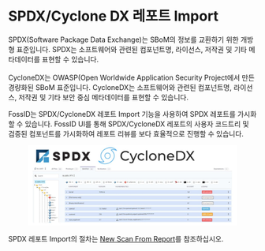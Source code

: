 # SPDX/Cyclone DX 레포트 Import

SPDX(Software Package Data Exchange)는 SBoM의 정보를 교환하기 위한 개방형 표준입니다. SPDX는 소프트웨어와 관련된 컴포넌트명, 라이선스, 저작권 및 기타 메타데이터를 표현할 수 있습니다.\
\
CycloneDX는 OWASP(Open Worldwide Application Security Project에서 만든 경량화된 SBoM 표준입니다. CycloneDX는 소프트웨어와 관련된 컴포넌트명, 라이선스, 저작권 및 기타 보안 중심 메타데이터를 표현할 수 있습니다.

FossID는 SPDX/CycloneDX 레포트 Import 기능을 사용하여 SPDX 레포트를 가시화할 수 있습니다. FossID UI를 통해 SPDX/CycloneDX 레포트의 사용자 코드트리 및 검증된 컴포넌트를 가시화하여 레포트 리뷰를 보다 효율적으로 진행할 수 있습니다.

<figure><img src="../../.gitbook/assets/슬라이드13.JPG" alt=""><figcaption></figcaption></figure>

SPDX 레포트 Import의 절차는 [New Scan From Report](../../manual/webapp/scans/import-spdx.md)를 참조하십시오.
